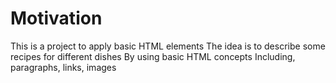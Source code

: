 # Motivation
This is a project to apply basic HTML elements 
The idea is to describe some recipes for different dishes 
By using basic HTML concepts
Including, paragraphs, links, images

